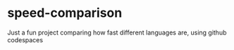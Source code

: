 # speed-comparison
Just a fun project comparing how fast different languages are, using github codespaces
